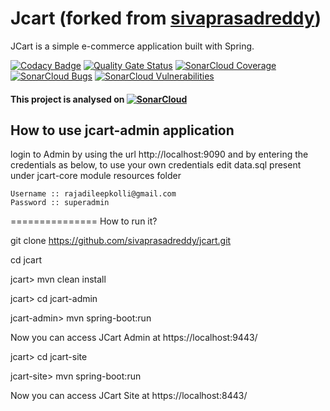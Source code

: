 # Jcart (forked from [sivaprasadreddy](https://github.com/sivaprasadreddy/jcart))
JCart is a simple e-commerce application built with Spring.

[![Codacy Badge](https://api.codacy.com/project/badge/Grade/c9cd10aebb104847aeb0240d73d64f30)](https://www.codacy.com/app/rajadileepkolli/jcart?utm_source=github.com&utm_medium=referral&utm_content=rajadileepkolli/jcart&utm_campaign=badger) 
[![Quality Gate Status](https://sonarcloud.io/api/project_badges/measure?project=rajadileepkolli_jcart&metric=alert_status)](https://sonarcloud.io/dashboard?id=rajadileepkolli_jcart)
[![SonarCloud Coverage](https://sonarcloud.io/api/project_badges/measure?project=rajadileepkolli_jcart&metric=coverage)](https://sonarcloud.io/component_measures/metric/coverage/list?id=rajadileepkolli_jcart)
[![SonarCloud Bugs](https://sonarcloud.io/api/project_badges/measure?project=rajadileepkolli_jcart&metric=bugs)](https://sonarcloud.io/component_measures/metric/reliability_rating/list?id=rajadileepkolli_jcart)
[![SonarCloud Vulnerabilities](https://sonarcloud.io/api/project_badges/measure?project=rajadileepkolli_jcart&metric=vulnerabilities)](https://sonarcloud.io/component_measures/metric/security_rating/list?id=rajadileepkolli_jcart)

#### This project is analysed on [![SonarCloud](https://sonarcloud.io/images/project_badges/sonarcloud-black.svg)](https://sonarcloud.io/dashboard?id=rajadileepkolli_jcart)

## How to use jcart-admin application
login to Admin by using the url http://localhost:9090 and by entering the credentials as below, to use your own credentials edit data.sql present under jcart-core module resources folder

	Username :: rajadileepkolli@gmail.com
	Password :: superadmin
		
  
===============
How to run it?

git clone https://github.com/sivaprasadreddy/jcart.git

cd jcart

jcart> mvn clean install

jcart> cd jcart-admin

jcart-admin> mvn spring-boot:run

Now you can access JCart Admin at https://localhost:9443/ 


jcart> cd jcart-site

jcart-site> mvn spring-boot:run

Now you can access JCart Site at https://localhost:8443/ 

